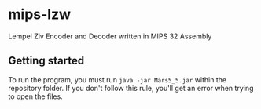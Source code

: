 # mips-lzw
Lempel Ziv Encoder and Decoder written in MIPS 32 Assembly

## Getting started
To run the program, you must run `java -jar Mars5_5.jar` within the repository folder. If you don't follow this rule, you'll get an error when trying to open the files.
